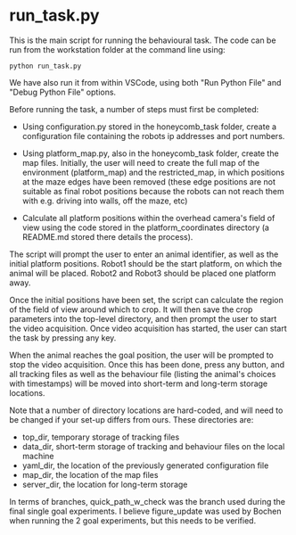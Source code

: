 # run_task.py

This is the main script for running the behavioural task. The code can be run from the workstation folder at the command line using:

```
python run_task.py
```

We have also run it from within VSCode, using both "Run Python File" and "Debug Python File" options. 

Before running the task, a number of steps must first be completed:

- Using configuration.py stored in the honeycomb_task folder, create a configuration file containing the robots ip addresses and port numbers.  

- Using platform_map.py, also in the honeycomb_task folder, create the map files. Initially, the user will need to create the full map of the environment (platform_map) and the restricted_map, in which positions at the maze edges have been removed (these edge positions are not suitable as final robot positions because the robots can not reach them with e.g. driving into walls, off the maze, etc)

- Calculate all platform positions within the overhead camera's field of view using the code stored in the platform_coordinates directory (a README.md stored there details the process).  

The script will prompt the user to enter an animal identifier, as well as the initial platform positions. Robot1 should be the start platform, on which the animal will be placed. Robot2 and Robot3 should be placed one platform away. 

Once the initial positions have been set, the script can calculate the region of the field of view around which to crop. It will then save the crop parameters into the top-level directory, and then prompt the user to start the video acquisition. Once video acquisition has started, the user can start the task by pressing any key. 

When the animal reaches the goal position, the user will be prompted to stop the video acquisition. Once this has been done, press any button, and all tracking files as well as the behaviour file (listing the animal's choices with timestamps) will be moved into short-term and long-term storage locations. 

Note that a number of directory locations are hard-coded, and will need to be changed if your set-up differs from ours. These directories are:

- top_dir, temporary storage of tracking files
- data_dir, short-term storage of tracking and behaviour files on the local machine
- yaml_dir, the location of the previously generated configuration file
- map_dir, the location of the map files
- server_dir, the location for long-term storage


In terms of branches, quick_path_w_check was the branch used during the final single goal experiments. I believe figure_update was used by Bochen when running the 2 goal experiments, but this needs to be verified.